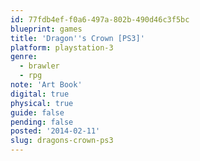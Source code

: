 ```yaml
---
id: 77fdb4ef-f0a6-497a-802b-490d46c3f5bc
blueprint: games
title: 'Dragon''s Crown [PS3]'
platform: playstation-3
genre:
  - brawler
  - rpg
note: 'Art Book'
digital: true
physical: true
guide: false
pending: false
posted: '2014-02-11'
slug: dragons-crown-ps3
---
```

